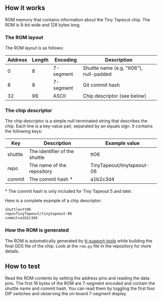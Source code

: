 ## How it works

ROM memory that contains information about the Tiny Tapeout chip. The ROM is 8-bit wide and 128 bytes long.

### The ROM layout

The ROM layout is as follows:

| Address | Length | Encoding  | Description                              |
| ------- | ------ | --------- | ---------------------------------------- |
| 0       | 8      | 7-segment | Shuttle name (e.g. "tt06"), null-padded  |
| 8       | 8      | 7-segment | Git commit hash                          |
| 32      | 96     | ASCII     | Chip descriptor (see below)              |

### The chip descriptor

The chip descriptor is a simple null-terminated string that describes the chip.
Each line is a key-value pair, separated by an equals sign. It contains the following keys:

| Key     | Description                   | Example value              |
| ------- | ----------------------------- | -------------------------- |
| shuttle | The identifier of the shuttle | tt06                       |
| repo    | The name of the repository    | TinyTapeout/tinytapeout-06 |
| commit  | The commit hash \*            | a1b2c3d4                   |

\* The commit hash is only included for Tiny Tapeout 5 and later.

Here is a complete example of a chip descriptor:

```
shuttle=tt06
repo=TinyTapeout/tinytapeout-06
commit=a1b2c3d4
```

### How the ROM is generated

The ROM is automatically generated by [tt-support-tools](https://github.com/TinyTapeout/tt-support-tools) 
while building the final GDS file of the chip. Look at the `rom.py` file in the repository for more details.

## How to test

Read the ROM contents by setting the address pins and reading the data pins. 
The first 16 bytes of the ROM are 7-segment encoded and contain the shuttle name and commit hash.
You can read them by toggling the first four DIP switches and observing the on-board 7-segment display.
